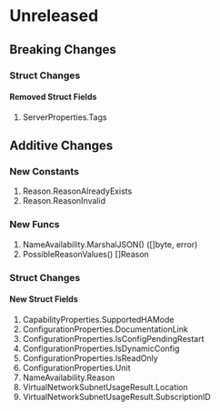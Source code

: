 # Unreleased

## Breaking Changes

### Struct Changes

#### Removed Struct Fields

1. ServerProperties.Tags

## Additive Changes

### New Constants

1. Reason.ReasonAlreadyExists
1. Reason.ReasonInvalid

### New Funcs

1. NameAvailability.MarshalJSON() ([]byte, error)
1. PossibleReasonValues() []Reason

### Struct Changes

#### New Struct Fields

1. CapabilityProperties.SupportedHAMode
1. ConfigurationProperties.DocumentationLink
1. ConfigurationProperties.IsConfigPendingRestart
1. ConfigurationProperties.IsDynamicConfig
1. ConfigurationProperties.IsReadOnly
1. ConfigurationProperties.Unit
1. NameAvailability.Reason
1. VirtualNetworkSubnetUsageResult.Location
1. VirtualNetworkSubnetUsageResult.SubscriptionID
